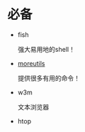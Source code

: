 # 必备

-   fish

    强大易用地的shell！

-   [moreutils](http://joeyh.name/code/moreutils/)

    提供很多有用的命令！

-   w3m

    文本浏览器

-   htop
